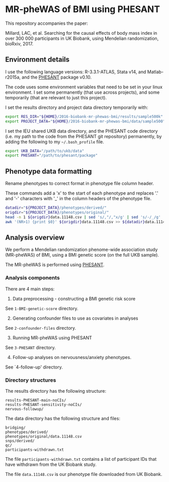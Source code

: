
# MR-pheWAS of BMI using PHESANT

This repository accompanies the paper:

Millard, LAC, et al. Searching for the causal effects of body mass index in over 300 000 participants in UK Biobank, using Mendelian randomization, bioRxiv, 2017.


## Environment details

I use the following language versions: R-3.3.1-ATLAS, Stata v14, and Matlab-r2015a, and the [PHESANT](https://github.com/MRCIEU/PHESANT) package v0.10.

The code uses some environment variables that need to be set in your linux environment. 
I set some permanently (that use across projects), and some temporarily (that are relevant to just this project).

I set the results directory and project data directory temporarily with:
```bash
export RES_DIR="${HOME}/2016-biobank-mr-phewas-bmi/results/sample500k"
export PROJECT_DATA="${HOME}/2016-biobank-mr-phewas-bmi/data/sample500"
```

I set the IEU shared UKB data directory, and the PHESANT code directory (i.e. my path to the code from the PHESANT git repository) permanently, by adding the following to my `~/.bash_profile` file.

```bash
export UKB_DATA="/path/to/ukb/data"
export PHESANT="/path/to/phesant/package"
```


## Phenotype data formatting

Rename phenotypes to correct format in phenotype file column header.

These commands add a 'x' to the start of each phenotype and replaces '.' and '-' characters with '_' in the column headers of the phenotype file.

```bash
datadir="${PROJECT_DATA}/phenotypes/derived/"
origdir="${PROJECT_DATA}/phenotypes/original/"
head -n 1 ${origdir}data.11148.csv | sed 's/,"/,"x/g' | sed 's/-/_/g' | sed 's/\./_/g' > ${datadir}data.11148-phesant_header.csv
awk '(NR>1) {print $0}' ${origdir}data.11148.csv >> ${datadir}data.11148-phesant_header.csv
```



## Analysis overview

We perform a Mendelian randomization phenome-wide association study (MR-pheWAS) of BMI, using a BMI genetic score (on the full UKB sample).

The MR-pheWAS is performed using [PHESANT](https://github.com/MRCIEU/PHESANT).


### Analysis components

There are 4 main steps:

1. Data preprocessing - constructing a BMI genetic risk score

See `1-BMI-genetic-score` directory.

2. Generating confounder files to use as covariates in analyses

See `2-confounder-files` directory.

3. Running MR-pheWAS using PHESANT

See `3-PHESANT` directory.

4. Follow-up analyses on nervousness/anxiety phenotypes.

See `4-follow-up' directory.


### Directory structures

The results directory has the following structure:

```
results-PHESANT-main-noCIs/
results-PHESANT-sensitivity-noCIs/
nervous-followup/
```

The data directory has the following structure and files:

```
bridging/
phenotypes/derived/
phenotypes/original/data.11148.csv
snps/derived/
qc/
participants-withdrawn.txt
```

The file `participants-withdrawn.txt` contains a list of participant IDs that have withdrawn from the UK Biobank study.

The file `data.11148.csv` is our phenotype file downloaded from UK Biobank.
